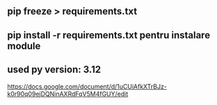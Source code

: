 ## pip freeze > requirements.txt
## pip install -r requirements.txt  pentru instalare module
## used py version: 3.12

https://docs.google.com/document/d/1uCUiAfkXTrBJz-k0r90q09ejDQNinAXRdFqV5M4fGUY/edit
